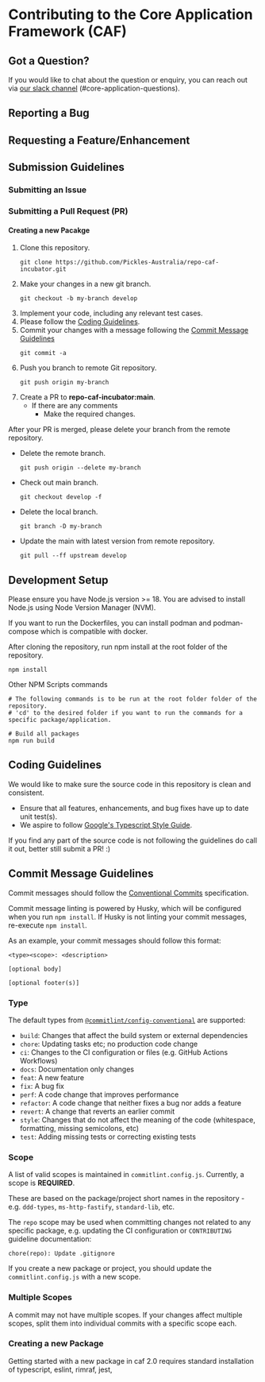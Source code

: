 # Contributing to the Core Application Framework (CAF)

## Got a Question?

If you would like to chat about the question or enquiry, you can reach out via [our slack channel](https://team-pickles.slack.com/archives/C06U8EX1CTU) (#core-application-questions).

## Reporting a Bug

## Requesting a Feature/Enhancement

## Submission Guidelines

### Submitting an Issue

### Submitting a Pull Request (PR)

#### Creating a new Pacakge

1. Clone this repository.
   ```
   git clone https://github.com/Pickles-Australia/repo-caf-incubator.git
   ```
2. Make your changes in a new git branch.
   ```
   git checkout -b my-branch develop
   ```
3. Implement your code, including any relevant test cases.
4. Please follow the [Coding Guidelines](#coding-guidelines).
5. Commit your changes with a message following the [Commit Message Guidelines](#commit-message-guidelines)
   ```
   git commit -a
   ```
6. Push you branch to remote Git repository.
   ```
   git push origin my-branch
   ```
7. Create a PR to **repo-caf-incubator:main**.
   - If there are any comments
     - Make the required changes.

After your PR is merged, please delete your branch from the remote repository.

- Delete the remote branch.
  ```
  git push origin --delete my-branch
  ```
- Check out main branch.
  ```
  git checkout develop -f
  ```
- Delete the local branch.
  ```
  git branch -D my-branch
  ```
- Update the main with latest version from remote repository.
  ```
  git pull --ff upstream develop
  ```

## Development Setup

Please ensure you have Node.js version >= 18. You are advised to install Node.js using Node Version Manager (NVM).

If you want to run the Dockerfiles, you can install podman and podman-compose which is compatible with docker.

After cloning the repository, run npm install at the root folder of the repository.

```
npm install
```

Other NPM Scripts commands

```
# The following commands is to be run at the root folder folder of the repository.
# 'cd' to the desired folder if you want to run the commands for a specific package/application.

# Build all packages
npm run build

```

## Coding Guidelines

We would like to make sure the source code in this repository is clean and consistent.

- Ensure that all features, enhancements, and bug fixes have up to date unit test(s).
- We aspire to follow [Google's Typescript Style Guide](https://google.github.io/styleguide/tsguide.html).

If you find any part of the source code is not following the guidelines do call it out, better still submit a PR! :)

## Commit Message Guidelines

Commit messages should follow the [Conventional Commits](https://www.conventionalcommits.org/en/v1.0.0/#summary) specification.

Commit message linting is powered by Husky, which will be configured when you run `npm install`. If Husky is not linting your commit messages, re-execute `npm install`.

As an example, your commit messages should follow this format:

```
<type><scope>: <description>

[optional body]

[optional footer(s)]
```

### Type

The default types from [`@commitlint/config-conventional`](https://github.com/conventional-changelog/commitlint/tree/master/%40commitlint/config-conventional#type-enum) are supported:

* `build`: Changes that affect the build system or external dependencies
* `chore`: Updating tasks etc; no production code change
* `ci`: Changes to the CI configuration or files (e.g. GitHub Actions Workflows)
* `docs`: Documentation only changes
* `feat`: A new feature
* `fix`: A bug fix
* `perf`: A code change that improves performance
* `refactor`: A code change that neither fixes a bug nor adds a feature
* `revert`: A change that reverts an earlier commit
* `style`: Changes that do not affect the meaning of the code (whitespace, formatting, missing semicolons, etc)
* `test`: Adding missing tests or correcting existing tests

### Scope

A list of valid scopes is maintained in `commitlint.config.js`. Currently, a scope is **REQUIRED**.

These are based on the package/project short names in the repository - e.g. `ddd-types`, `ms-http-fastify`, `standard-lib`, etc.

The `repo` scope may be used when committing changes not related to any specific package, e.g. updating the CI configuration or `CONTRIBUTING` guideline documentation:

```
chore(repo): Update .gitignore
```

If you create a new package or project, you should update the `commitlint.config.js` with a new scope.

### Multiple Scopes

A commit may not have multiple scopes. If your changes affect multiple scopes, split them into individual commits with a specific scope each.

### Creating a new Package
Getting started with a new package in caf 2.0 requires standard installation of typescript, eslint, rimraf, jest,